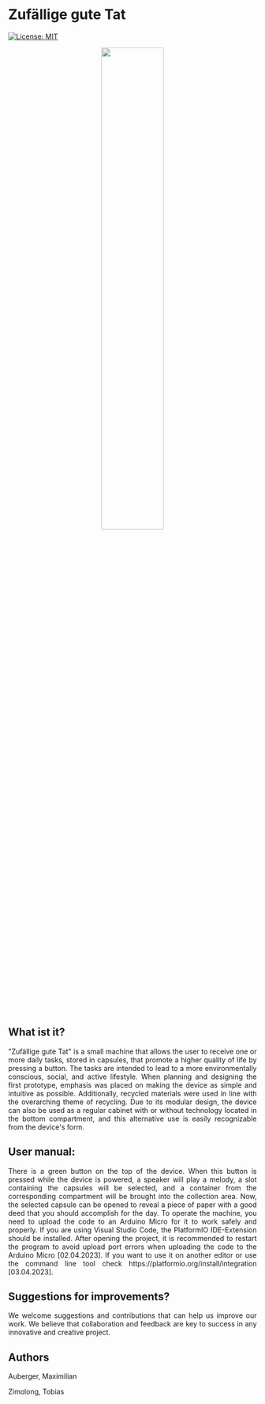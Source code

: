 # Zufällige gute Tat

[![License: MIT](https://img.shields.io/badge/License-MIT-yellow.svg)](https://opensource.org/licenses/MIT)


<p align = "center">
  <img src = "images/DSC07471.JPG" width = "50%" height = "50%"/>
</p>


## What ist it?

<p align = "justify"> "Zufällige gute Tat" is a small machine that allows the user to receive one or more daily tasks, stored in capsules, that promote a higher quality of life by pressing a button. The tasks are intended to lead to a more environmentally conscious, social, and active lifestyle. When planning and designing the first prototype, emphasis was placed on making the device as simple and intuitive as possible. Additionally, recycled materials were used in line with the overarching theme of recycling. Due to its modular design, the device can also be used as a regular cabinet with or without technology located in the bottom compartment, and this alternative use is easily recognizable from the device's form. </p>


## User manual:

<p align = "justify"> There is a green button on the top of the device. When this button is pressed while the device is powered, a speaker will play a melody, a slot containing the capsules will be selected, and a container from the corresponding compartment will be brought into the collection area. Now, the selected capsule can be opened to reveal a piece of paper with a good deed that you should accomplish for the day.
To operate the machine, you need to upload the code to an Arduino Micro for it to work safely and properly. If you are using Visual Studio Code, the PlatformIO IDE-Extension should be installed. After opening the project, it is recommended to restart the program to avoid upload port errors when uploading the code to the Arduino Micro [02.04.2023]. If you want to use it on another editor or use the command line tool check https://platformio.org/install/integration [03.04.2023]. </p>


## Suggestions for improvements?

<p align = "justify"> We welcome suggestions and contributions that can help us improve our work. We believe that collaboration and feedback are key to success in any innovative and creative project. </p>


## Authors
Auberger, Maximilian

Zimolong, Tobias
